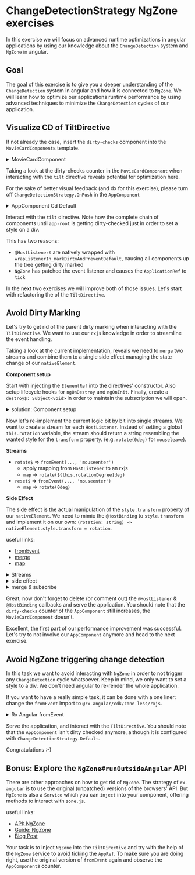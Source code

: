 # ChangeDetectionStrategy NgZone exercises

In this exercise we will focus on advanced runtime optimizations in angular applications by using our knowledge about
the `ChangeDetection` system and `NgZone` in angular.

## Goal

The goal of this exercise is to give you a deeper understanding of the `ChangeDetection` system in angular and how it
is connected to `NgZone`. We will learn how to optimize our applications runtime performance by using advanced techniques
to minimize the `ChangeDetection` cycles of our application.

## Visualize CD of TiltDirective

If not already the case, insert the `dirty-checks` component into the `MovieCardComponent`s template.

<details>
  <summary>MovieCardComponent</summary>

```html
<!--movie-card.component.html-->

<div class="movie-card"
     [tilt]="40"
     (click)="movieClicked()">
  <dirty-checks></dirty-checks>
<!--  the template-->
</div>

```

</details>

Taking a look at the dirty-checks counter in the `MovieCardComponent` when interacting with the `tilt` directive reveals
potential for optimization here.

For the sake of better visual feedback (and dx for this exercise), please turn off `ChangeDetectionStrategy.OnPush` in the `AppComponent`

<details>
  <summary>AppComponent Cd Default</summary>

```ts
// app.component.ts

@Component({
  selector: 'app-root',
  templateUrl: './app.component.html',
  styleUrls: ['./app.component.scss'],
  // changeDetection: ChangeDetectionStrategy.OnPush,
})
export class AppComponent {}
```
</details>

Interact with the `tilt` directive. Note how the complete chain of components until `app-root` is getting dirty-checked
just in order to set a style on a div.

This has two reasons:
* `@HostListener`s are natively wrapped with `wrapListenerIn_markDirtyAndPreventDefault`, causing all components up the tree getting dirty marked
* `NgZone` has patched the event listener and causes the `ApplicationRef` to `tick` 

In the next two exercises we will improve both of those issues. Let's start with refactoring the of the `TiltDirective`.

## Avoid Dirty Marking

Let's try to get rid of the parent dirty marking when interacting with the `TiltDirective`.
We want to use our `rxjs` knowledge in order to streamline the event handling.

Taking a look at the current implementation, reveals we need to `merge` two streams and combine them to a single side effect
managing the state change of our `nativeElement`.

**Component setup**

Start with injecting the `ElementRef` into the directives' constructor.
Also setup lifecycle hooks for `ngOnDestroy` and `ngOnInit`.
Finally, create a `destroy$: Subject<void>` in order to maintain the subscription we will open.

<details>
  <summary>solution: Component setup</summary>


```ts
// tilt.directive.ts

private destroy$ = new Subject<void>;

constructor(
        private readonly elementRef: ElementRef<HTMLElement>
) {}

ngOnInit() {
    // this is where we are going to work now
}

ngOnDestroy() {
  this.destroy$.next();
}

```
</details>


Now let's re-implement the current logic bit by bit into single streams.
We want to create a stream for each `HostListener`. Instead of setting a global `this.rotation` variable, the stream
should return a string resembling the wanted style for the `transform` property. (e.g. `rotate(0deg)` for `mouseleave`).

**Streams**
* `rotate$` => `fromEvent(..., 'mouseenter')`
  * apply mapping from `HostListener` to an rxjs
  * `map` => `rotate(${this.rotationDegree}deg)`
* `reset$` => `fromEvent(..., 'mouseenter')`
  * `map` => `rotate(0deg)`

**Side Effect**  

The side effect is the actual manipulation of the `style.transform` property of our `nativeElement`. We need to mimic
the `@HostBinding` to `style.transform` and implement it on our own: `(rotation: string) => nativeElement.style.transform = rotation`.

useful links:
* [fromEvent](https://rxjs.dev/api/index/function/fromEvent)
* [merge](https://rxjs.dev/api/index/function/merge)
* [map](https://rxjs.dev/api/index/function/map)


<details>
  <summary>Streams</summary>

Get rotation value from `mouseenter` event:

```ts
// tilt.directive.ts

ngOnInit() {
    // rotation value on mouse enter
  const rotate$ = oFromEvent<MouseEvent>(this.elementRef.nativeElement, 'mouseenter')
        .pipe(
                map(({ pageX, target }) => {
                  const pos = determineDirection(pageX, target as HTMLElement);

                  return pos === 0
                         ? `rotate(${this.rotationDegree}deg)`
                         : `rotate(-${this.rotationDegree}deg)`;
                })
        );
}

```

reset rotation value on mouseleave event:

```ts
// tilt.directive.ts

import { fromEvent, map, takeUntil } from 'rxjs';


ngOnInit() {
    // rotation value on mouse enter
  const rotate$ = fromEvent<MouseEvent>(this.elementRef.nativeElement, 'mouseenter')
        .pipe(
                map(({ pageX, target }) => {
                  const pos = determineDirection(pageX, target as HTMLElement);

                  return pos === 0
                         ? `rotate(${this.rotationDegree}deg)`
                         : `rotate(-${this.rotationDegree}deg)`;
                })
        );
  const reset$ =  fromEvent(this.elementRef.nativeElement, 'mouseleave').pipe(
          map(() => `rotate(0deg)`)
  );
}

```

</details>

<details>
  <summary>side effect</summary>

```ts
// tilt.directive.ts

import { fromEvent, map, takeUntil } from 'rxjs';


ngOnInit() {
    // create a sideEffect function for setting the rotation value to the element
  const effect = (rotation: string) => this.elementRef.nativeElement.style.transform = rotation;
}

```

</details>

<details>
  <summary>merge & subscribe</summary>

```ts
// tilt.directive.ts

import { fromEvent, map, takeUntil } from 'rxjs';


ngOnInit() {
  // merge the transformation values to a single stream and perform the effect on the result
  // subscribe until destruction of the directive
  merge(
          rotate$,
          reset$
  )
          .pipe(takeUntil(this.destroy$))
          .subscribe(effect);
}

```

</details>

Great, now don't forget to delete (or comment out) the `@HostListener` & `@HostBinding` callbacks and serve the application.
You should note that the `dirty-checks` counter of the `AppComponent` still increases, the `MovieCardComponent` doesn't.

Excellent, the first part of our performance improvement was successful. Let's try to not involve our `AppComponent` anymore
and head to the next exercise.

## Avoid NgZone triggering change detection 

In this task we want to avoid interacting with `NgZone` in order to not trigger any `ChangeDetection` cycle whatsoever.
Keep in mind, we only want to set a style to a div. We don't need angular to re-render the whole application.

If you want to have a really simple task, it can be done with a one liner: change the `fromEvent` import to `@rx-angular/cdk/zone-less/rxjs`.

<details>
  <summary>Rx Angular fromEvent</summary>

```ts
// tilt.directive.ts

import { fromEvent } from '@rx-angular/cdk/zone-less/rxjs';

```

</details>

Serve the application, and interact with the `TiltDirective`. You should note that the `AppComponent` isn't dirty checked anymore,
although it is configured with `ChangeDetectionStrategy.Default`.

Congratulations :-)

## Bonus: Explore the `NgZone#runOutsideAngular` API

There are other approaches on how to get rid of `NgZone`. The strategy of `rx-angular` is to use the original (unpatched)
versions of the browsers' API.
But `NgZone` is also a `Service` which you can `inject` into your component, offering methods to interact with `zone.js`.

useful links:
* [API: NgZone](https://angular.io/api/core/NgZone)
* [Guide: NgZone](https://angular.io/guide/zone)
* [Blog Post](https://blog.thoughtram.io/angular/2017/02/21/using-zones-in-angular-for-better-performance.html)

Your task is to inject `NgZone` into the `TiltDirective` and try with the help of the `NgZone` service to avoid
ticking the `AppRef`.
To make sure you are doing right, use the original version of `fromEvent` again and observe the `AppComponent`s counter.
